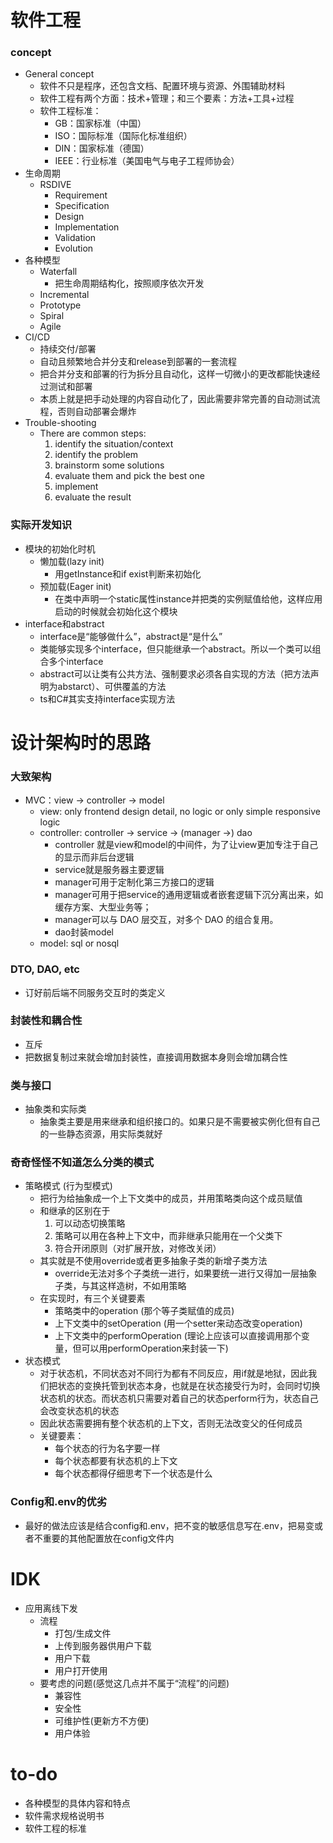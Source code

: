 
# 软件工程
### concept
- General concept
    - 软件不只是程序，还包含文档、配置环境与资源、外围辅助材料
    - 软件工程有两个方面：技术+管理；和三个要素：方法+工具+过程 
    - 软件工程标准：
        - GB：国家标准（中国） 
        - ISO：国际标准（国际化标准组织） 
        - DIN：国家标准（德国） 
        - IEEE：行业标准（美国电气与电子工程师协会） 
- 生命周期
    - RSDIVE
        - Requirement
        - Specification
        - Design
        - Implementation
        - Validation
        - Evolution
- 各种模型
    - Waterfall
        - 把生命周期结构化，按照顺序依次开发
    - Incremental
    - Prototype
    - Spiral
    - Agile
- CI/CD
    - 持续交付/部署
    - 自动且频繁地合并分支和release到部署的一套流程
    - 把合并分支和部署的行为拆分且自动化，这样一切微小的更改都能快速经过测试和部署
    - 本质上就是把手动处理的内容自动化了，因此需要非常完善的自动测试流程，否则自动部署会爆炸
- Trouble-shooting
    - There are common steps: 
        1. identify the situation/context
        2. identify the problem
        3. brainstorm some solutions
        4. evaluate them and pick the best one
        5. implement
        6. evaluate the result

### 实际开发知识
- 模块的初始化时机
    - 懒加载(lazy init)
        - 用getInstance和if exist判断来初始化
    - 预加载(Eager init)
        - 在类中声明一个static属性instance并把类的实例赋值给他，这样应用启动的时候就会初始化这个模块
- interface和abstract
    - interface是“能够做什么”，abstract是“是什么”
    - 类能够实现多个interface，但只能继承一个abstract。所以一个类可以组合多个interface
    - abstract可以让类有公共方法、强制要求必须各自实现的方法（把方法声明为abstarct）、可供覆盖的方法
    - ts和C#其实支持interface实现方法


# 设计架构时的思路
### 大致架构
- MVC：view -> controller -> model
    - view: only frontend design detail, no logic or only simple responsive logic
    - controller: controller -> service -> (manager ->) dao
        - controller 就是view和model的中间件，为了让view更加专注于自己的显示而非后台逻辑
        - service就是服务器主要逻辑
        - manager可用于定制化第三方接口的逻辑
        - manager可用于把service的通用逻辑或者嵌套逻辑下沉分离出来，如缓存方案、大型业务等；
        - manager可以与 DAO 层交互，对多个 DAO 的组合复用。
        - dao封装model
    - model: sql or nosql
### DTO, DAO, etc
- 订好前后端不同服务交互时的类定义
### 封装性和耦合性
- 互斥
- 把数据复制过来就会增加封装性，直接调用数据本身则会增加耦合性
### 类与接口
- 抽象类和实际类
    - 抽象类主要是用来继承和组织接口的。如果只是不需要被实例化但有自己的一些静态资源，用实际类就好
### 奇奇怪怪不知道怎么分类的模式
- 策略模式 (行为型模式)
    - 把行为给抽象成一个上下文类中的成员，并用策略类向这个成员赋值
    - 和继承的区别在于
        1. 可以动态切换策略
        2. 策略可以用在各种上下文中，而非继承只能用在一个父类下
        3. 符合开闭原则（对扩展开放，对修改关闭）
    - 其实就是不使用override或者更多抽象子类的新增子类方法
        - override无法对多个子类统一进行，如果要统一进行又得加一层抽象子类，与其这样造树，不如用策略
    - 在实现时，有三个关键要素
        - 策略类中的operation (那个等子类赋值的成员)
        - 上下文类中的setOperation (用一个setter来动态改变operation)
        - 上下文类中的performOperation (理论上应该可以直接调用那个变量，但可以用performOperation来封装一下)
- 状态模式
    - 对于状态机，不同状态对不同行为都有不同反应，用if就是地狱，因此我们把状态的变换托管到状态本身，也就是在状态接受行为时，会同时切换状态机的状态。而状态机只需要对着自己的状态perform行为，状态自己会改变状态机的状态
    - 因此状态需要拥有整个状态机的上下文，否则无法改变父的任何成员
    - 关键要素：
        - 每个状态的行为名字要一样
        - 每个状态都要有状态机的上下文
        - 每个状态都得仔细思考下一个状态是什么
### Config和.env的优劣
- 最好的做法应该是结合config和.env，把不变的敏感信息写在.env，把易变或者不重要的其他配置放在config文件内



# IDK
- 应用离线下发
    - 流程
        - 打包/生成文件
        - 上传到服务器供用户下载
        - 用户下载
        - 用户打开使用
    - 要考虑的问题(感觉这几点并不属于“流程”的问题)
        - 兼容性
        - 安全性
        - 可维护性(更新方不方便)
        - 用户体验


# to-do
- 各种模型的具体内容和特点
- 软件需求规格说明书
- 软件工程的标准